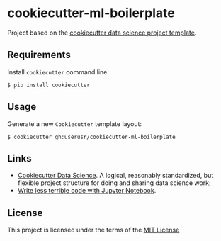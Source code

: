 cookiecutter-ml-boilerplate
===========================

Project based on the [cookiecutter data science project template](https://drivendata.github.io/cookiecutter-data-science/).

Requirements
------------

Install `cookiecutter` command line: 

```
$ pip install cookiecutter
```

Usage
-----

Generate a new `Cookiecutter` template layout:

```
$ cookiecutter gh:userusr/cookiecutter-ml-boilerplate
```

Links
-----

- [Cookiecutter Data Science](https://drivendata.github.io/cookiecutter-data-science/). A logical, reasonably standardized, but flexible project structure for doing and sharing data science work;
- [Write less terrible code with Jupyter Notebook](https://blog.godatadriven.com/write-less-terrible-notebook-code).

License
-------

This project is licensed under the terms of the [MIT License](/LICENSE)
